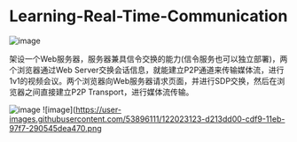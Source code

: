 # Learning-Real-Time-Communication

![image](https://user-images.githubusercontent.com/53896111/122022772-8103e900-cdf9-11eb-80e1-719c899eaf3e.png)

架设一个Web服务器，服务器兼具信令交换的能力(信令服务也可以独立部署)，两个浏览器通过Web Server交换会话信息，就能建立P2P通道来传输媒体流，进行1v1的视频会议。两个浏览器向Web服务器请求页面，并进行SDP交换，然后在浏览器之间直接建立P2P Transport，进行媒体流传输。

![image](https://user-images.githubusercontent.com/53896111/122023104-cc1dfc00-cdf9-11eb-82a0-3ec3061a4a60.png)
![image](https://user-images.githubusercontent.com/53896111/122023123-d213dd00-cdf9-11eb-97f7-290545dea470.png

